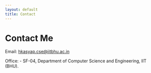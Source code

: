 ```yaml
---
layout: default
title: Contact
---
```


# Contact Me

Email: hkasyap.cse@iitbhu.ac.in

Office: - SF-04, Department of Computer Science and Engineering, IIT (BHU).

<!--h2>Book a Meeting with Me</h2>
<p>I'm happy to chat! Choose a time that works for you below:</p>

<iframe src="https://calendly.com/harshkasyap/30min" 
        width="100%" 
        height="630" 
        frameborder="0"
        scrolling="no"
        style="border: none;">
</iframe-->

